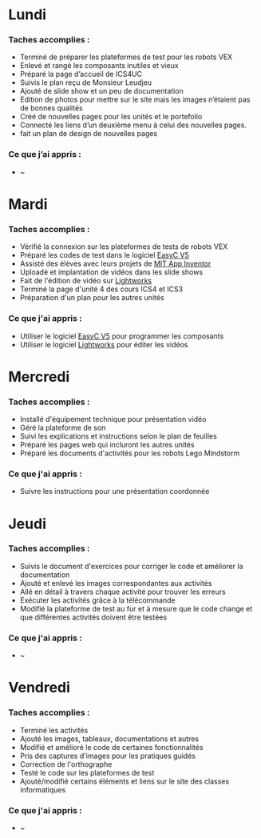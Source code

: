 # Lundi 
### Taches accomplies : 
   * Terminé de préparer les plateformes de test pour les robots VEX 
   * Enlevé et rangé les composants inutiles et vieux 
   * Préparé la page d’accueil de ICS4UC
   * Suivis le plan reçu de Monsieur Leudjeu
   * Ajouté de slide show et un peu de documentation 
   * Edition de photos pour mettre sur le site mais les images n’étaient pas de bonnes qualités 
   * Créé de nouvelles pages pour les unités et le portefolio
   * Connecté les liens d’un deuxième menu à celui des nouvelles pages. 
   * fait un plan de design de nouvelles pages 
### Ce que j’ai appris :  
   * ~
# Mardi 
### Taches accomplies :
   * Vérifié la connexion sur les plateformes de tests de robots VEX 
   * Préparé les codes de test dans le logiciel [EasyC V5](https://www.vexrobotics.com/easyc-v5.html)
   * Assisté des élèves avec leurs projets de [MIT App Inventor](http://appinventor.mit.edu/explore/)
   * Uploadé et implantation de vidéos dans les slide shows 
   * Fait de l'édition de vidéo sur [Lightworks](https://www.lwks.com/)
   * Terminé la page d'unité 4 des cours ICS4 et ICS3
   * Préparation d'un plan pour les autres unités
### Ce que j'ai appris : 
   * Utiliser le logiciel [EasyC V5](https://www.vexrobotics.com/easyc-v5.html) pour programmer les composants 
   * Utiliser le logiciel [Lightworks](https://www.lwks.com/) pour éditer les vidéos 
# Mercredi 
### Taches accomplies :
   * Installé d'équipement technique pour présentation vidéo
   * Géré la plateforme de son
   * Suivi les explications et instructions selon le plan de feuilles
   * Préparé les pages web qui incluront les autres unités 
   * Préparé les documents d'activités pour les robots Lego Mindstorm
### Ce que j'ai appris :
   * Suivre les instructions pour une présentation coordonnée
# Jeudi
### Taches accomplies : 
   * Suivis le document d'exercices pour corriger le code et améliorer la documentation
   * Ajouté et enlevé les images correspondantes aux activités
   * Allé en détail à travers chaque activité pour trouver les erreurs
   * Exécuter les activités grâce à la télécommande  
   * Modifié la plateforme de test au fur et à mesure que le code change et que différentes activités doivent être testées
### Ce que j'ai appris : 
   * ~
# Vendredi
### Taches accomplies : 
   * Terminé les activités 
   * Ajouté les images, tableaux, documentations et autres
   * Modifié et amélioré le code de certaines fonctionnalités 
   * Pris des captures d'images pour les pratiques guidés 
   * Correction de l'orthographe 
   * Testé le code sur les plateformes de test
   * Ajouté/modifié certains éléments et liens sur le site des classes informatiques
### Ce que j'ai appris : 
   * ~
